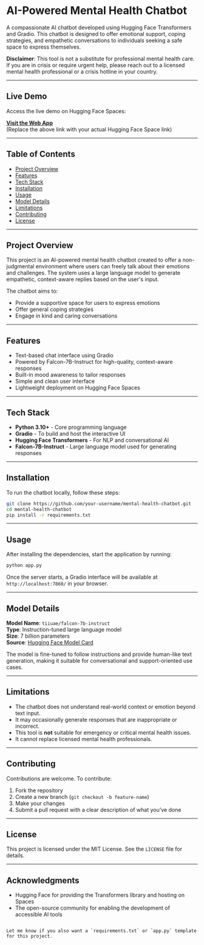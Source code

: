 # AI-Powered Mental Health Chatbot

A compassionate AI chatbot developed using Hugging Face Transformers and Gradio. This chatbot is designed to offer emotional support, coping strategies, and empathetic conversations to individuals seeking a safe space to express themselves. 

**Disclaimer**: This tool is not a substitute for professional mental health care. If you are in crisis or require urgent help, please reach out to a licensed mental health professional or a crisis hotline in your country.

---

## Live Demo

Access the live demo on Hugging Face Spaces:

**[Visit the Web App](https://huggingface.co/spaces/your-username/mental-health-chatbot)**  
(Replace the above link with your actual Hugging Face Space link)

---

## Table of Contents

- [Project Overview](#project-overview)
- [Features](#features)
- [Tech Stack](#tech-stack)
- [Installation](#installation)
- [Usage](#usage)
- [Model Details](#model-details)
- [Limitations](#limitations)
- [Contributing](#contributing)
- [License](#license)

---

## Project Overview

This project is an AI-powered mental health chatbot created to offer a non-judgmental environment where users can freely talk about their emotions and challenges. The system uses a large language model to generate empathetic, context-aware replies based on the user's input.

The chatbot aims to:
- Provide a supportive space for users to express emotions
- Offer general coping strategies
- Engage in kind and caring conversations

---

## Features

- Text-based chat interface using Gradio
- Powered by Falcon-7B-Instruct for high-quality, context-aware responses
- Built-in mood awareness to tailor responses
- Simple and clean user interface
- Lightweight deployment on Hugging Face Spaces

---

## Tech Stack

- **Python 3.10+** - Core programming language
- **Gradio** - To build and host the interactive UI
- **Hugging Face Transformers** - For NLP and conversational AI
- **Falcon-7B-Instruct** - Large language model used for generating responses

---

## Installation

To run the chatbot locally, follow these steps:

```bash
git clone https://github.com/your-username/mental-health-chatbot.git
cd mental-health-chatbot
pip install -r requirements.txt
```

---

## Usage

After installing the dependencies, start the application by running:

```bash
python app.py
```

Once the server starts, a Gradio interface will be available at `http://localhost:7860/` in your browser.

---

## Model Details

**Model Name**: `tiiuae/falcon-7b-instruct`  
**Type**: Instruction-tuned large language model  
**Size**: 7 billion parameters  
**Source**: [Hugging Face Model Card](https://huggingface.co/tiiuae/falcon-7b-instruct)

The model is fine-tuned to follow instructions and provide human-like text generation, making it suitable for conversational and support-oriented use cases.

---

## Limitations

- The chatbot does not understand real-world context or emotion beyond text input.
- It may occasionally generate responses that are inappropriate or incorrect.
- This tool is **not** suitable for emergency or critical mental health issues.
- It cannot replace licensed mental health professionals.

---

## Contributing

Contributions are welcome. To contribute:

1. Fork the repository
2. Create a new branch (`git checkout -b feature-name`)
3. Make your changes
4. Submit a pull request with a clear description of what you’ve done

---

## License

This project is licensed under the MIT License. See the `LICENSE` file for details.

---

## Acknowledgments

- Hugging Face for providing the Transformers library and hosting on Spaces
- The open-source community for enabling the development of accessible AI tools
```

Let me know if you also want a `requirements.txt` or `app.py` template for this project.
